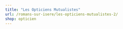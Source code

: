 ```yaml
---
title: "Les Opticiens Mutualistes"
url: /romans-sur-isere/les-opticiens-mutualistes-2/
shop: opticien
---
```

